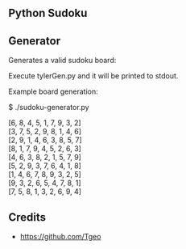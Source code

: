## Python Sudoku


## Generator 


Generates a valid sudoku board:

Execute tylerGen.py and it will be printed to stdout.

Example board generation:

  $ ./sudoku-generator.py<br>

[6, 8, 4, 5, 1, 7, 9, 3, 2]<br>
[3, 7, 5, 2, 9, 8, 1, 4, 6]<br>
[2, 9, 1, 4, 6, 3, 8, 5, 7]<br>
[8, 1, 7, 9, 4, 5, 2, 6, 3]<br>
[4, 6, 3, 8, 2, 1, 5, 7, 9]<br>
[5, 2, 9, 3, 7, 6, 4, 1, 8]<br>
[1, 4, 6, 7, 8, 9, 3, 2, 5]<br>
[9, 3, 2, 6, 5, 4, 7, 8, 1]<br>
[7, 5, 8, 1, 3, 2, 6, 9, 4]

## Credits
- https://github.com/Tgeo

